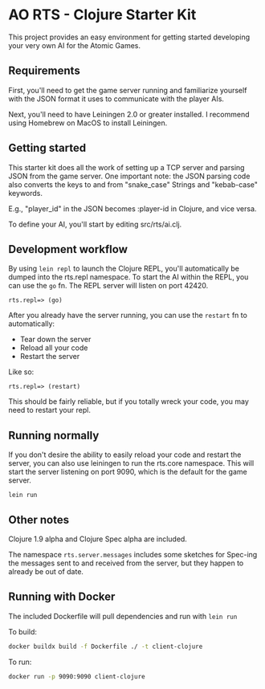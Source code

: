 AO RTS - Clojure Starter Kit
============================

This project provides an easy environment for getting started developing your
very own AI for the Atomic Games.

## Requirements

First, you'll need to get the game server running and familiarize yourself with
the JSON format it uses to communicate with the player AIs.

Next, you'll need to have Leiningen 2.0 or greater installed. I recommend using
Homebrew on MacOS to install Leiningen.

## Getting started

This starter kit does all the work of setting up a TCP server and parsing JSON
from the game server. One important note: the JSON parsing code also converts
the keys to and from "snake_case" Strings and "kebab-case" keywords.

E.g., "player_id" in the JSON becomes :player-id in Clojure, and vice versa.

To define your AI, you'll start by editing src/rts/ai.clj.

## Development workflow

By using `lein repl` to launch the Clojure REPL, you'll automatically be dumped
into the rts.repl namespace. To start the AI within the REPL, you can use the
`go` fn. The REPL server will listen on port 42420.

    rts.repl=> (go)
    
After you already have the server running, you can use the `restart` fn to
automatically:

- Tear down the server
- Reload all your code
- Restart the server

Like so:

    rts.repl=> (restart)
    
This should be fairly reliable, but if you totally wreck your code, you may
need to restart your repl.

## Running normally

If you don't desire the ability to easily reload your code and restart the
server, you can also use leiningen to run the rts.core namespace. This will
start the server listening on port 9090, which is the default for the game
server.

    lein run
    
## Other notes

Clojure 1.9 alpha and Clojure Spec alpha are included.

The namespace `rts.server.messages` includes some sketches for Spec-ing the
messages sent to and received from the server, but they happen to already be
out of date.

## Running with Docker

The included Dockerfile will pull dependencies and run with `lein run`

To build:

```sh
docker buildx build -f Dockerfile ./ -t client-clojure
```

To run:

```sh
docker run -p 9090:9090 client-clojure
```

